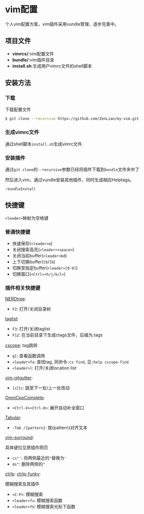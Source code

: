 # vim配置

个人vim配置方案，vim插件采用vundle管理，逐步完善中。

## 项目文件

- **vimrcs/**:vim配置文件
- **bundle/**:vim插件目录
- **install.sh**:生成用户vimrc文件的shell脚本

## 安装方法

### 下载

下载配置文件

``` bash
$ git clone --recursive https://github.com/ZenLian/my-vim.git
```

### 生成vimrc文件

通过shell脚本`install.sh`生成vimrc文件.

### 安装插件

通过`git clone`的`--recursive`参数已经将插件下载到`bundle`文件夹中了

然后进入vim，通过vundle安装其他插件，同时生成相应Helptags。

```
:VundleInstall
```

## 快捷键

`<leader>`映射为空格键

### 普通快捷键

- 快速保存(`<leader>w`)
- 关闭搜索高亮(`<leader><space>`)
- 关闭当前buffer(`<leader>bd`)
- 上下切换buffer(`[b`/`]b`)
- 切换至指定buffer(`<leader>[0-9]`)
- 切换窗口(`<Ctrl>+h/j/k/l>`)


### 插件相关快捷键

[NERDtree](https://github.com/scrooloose/nerdtree):

- `F2`: 打开/关闭目录树

[taglist](https://github.com/vim-scripts/taglist.vim):

- `F3`: 打开/关闭taglist
- `F12`: 在当前目录下生成ctags文件，后缀为.tags

[cscope](https://github.com/brookhong/cscope.vim.git): tag跳转

- `g[`: 查看函数调用
- `<leader>fa`: 查找tag, 同命令`:cs find`, 见`:help cscope-find`
- `<leader>l`: 打开/关闭location list

[vim-gitgutter](https://github.com/airblade/vim-gitgutter.git):

- `[c`/`]c`: 跳至下一处/上一处改动

[OmniCppComplete](https://github.com/vim-scripts/OmniCppComplete.git):

- `<Ctrl-X><Ctrl-O>`: 展开自动补全窗口

[Tabular](https://github.com/godlygeek/tabular):

- `:Tab /{pattern}`: 按{pattern}对齐文本

[vim-surround](https://github.com/tpope/vim-surround):

具体键位见原插件网页
- `cs"'`: 将两侧最近的`"`替换为`'`
- `ds"`: 删除两侧的`"`

[ctrlp](https://github.com/ctrlpvim/ctrlp.vim):
[ctrlp-funky](https://github.com/tacahiroy/ctrlp-funky):

模糊搜索及其插件
- `<C-P>`: 模糊搜索
- `<leader>fu`: 模糊搜索函数
- `<leader>fU`: 模糊搜索光标下函数

